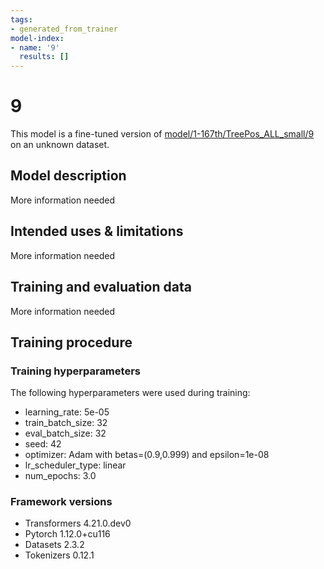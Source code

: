 ```yaml
---
tags:
- generated_from_trainer
model-index:
- name: '9'
  results: []
---
```


<!-- This model card has been generated automatically according to the information the Trainer had access to. You
should probably proofread and complete it, then remove this comment. -->

# 9

This model is a fine-tuned version of [model/1-167th/TreePos_ALL_small/9](https://huggingface.co/model/1-167th/TreePos_ALL_small/9) on an unknown dataset.

## Model description

More information needed

## Intended uses & limitations

More information needed

## Training and evaluation data

More information needed

## Training procedure

### Training hyperparameters

The following hyperparameters were used during training:
- learning_rate: 5e-05
- train_batch_size: 32
- eval_batch_size: 32
- seed: 42
- optimizer: Adam with betas=(0.9,0.999) and epsilon=1e-08
- lr_scheduler_type: linear
- num_epochs: 3.0

### Framework versions

- Transformers 4.21.0.dev0
- Pytorch 1.12.0+cu116
- Datasets 2.3.2
- Tokenizers 0.12.1
